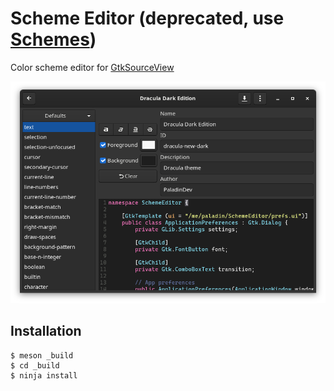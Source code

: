 # Scheme Editor (deprecated, use [Schemes](https://gitlab.gnome.org/chergert/schemes))

Color scheme editor for [GtkSourceView](https://wiki.gnome.org/Projects/GtkSourceView)

![Screenshot](./screenshot.png)

## Installation
    $ meson _build
    $ cd _build
    $ ninja install
